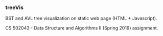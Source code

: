 ### treeVis
BST and AVL tree visualization on static web page (HTML + Javascript).

CS 502043 - Data Structure and Algorithms II (Spring 2019) assignment.
